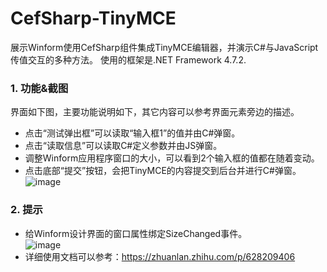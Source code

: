 # CefSharp-TinyMCE
展示Winform使用CefSharp组件集成TinyMCE编辑器，并演示C#与JavaScript传值交互的多种方法。
使用的框架是.NET Framework 4.7.2.

### 1. 功能&截图
界面如下图，主要功能说明如下，其它内容可以参考界面元素旁边的描述。
- 点击“测试弹出框”可以读取“输入框1”的值并由C#弹窗。
- 点击“读取信息”可以读取C#定义参数并由JS弹窗。
- 调整Winform应用程序窗口的大小，可以看到2个输入框的值都在随着变动。
- 点击底部“提交”按钮，会把TinyMCE的内容提交到后台并进行C#弹窗。
![image](https://github.com/CookByte/CefSharp-TinyMCE/assets/16180316/8326dfa4-a1a3-4814-a1bf-b6aefc19e707)

### 2. 提示
- 给Winform设计界面的窗口属性绑定SizeChanged事件。  
![image](https://github.com/CookByte/CefSharp-TinyMCE/assets/16180316/b7bec778-36e2-4c51-bc55-de6850e63626)
- 详细使用文档可以参考：https://zhuanlan.zhihu.com/p/628209406

